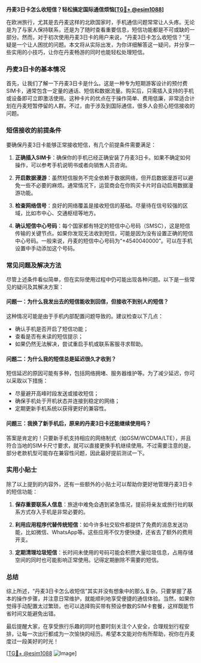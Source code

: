 **丹麦3日卡怎么收短信？轻松搞定国际通信烦恼[[TG💪+ @esim1088](https://t.me/s/esim1088)]**

在欧洲旅行，尤其是去丹麦这样的北欧国家时，手机通信问题常常让人头疼。无论是为了与家人保持联系，还是为了随时查看重要信息，短信功能都是不可或缺的一部分。然而，对于初次使用丹麦3日卡的用户来说，“丹麦3日卡怎么收短信？”无疑是一个让人困扰的问题。本文将从实际出发，为你详细解答这一疑问，并分享一些实用的小技巧，让你在丹麦畅游的同时也能轻松处理短信。

### 丹麦3日卡的基本情况

首先，让我们了解一下丹麦3日卡是什么。这是一种专为短期游客设计的预付费SIM卡，通常包含一定量的通话、短信和数据流量。购买后，只需插入支持的手机或设备即可立即激活使用。这种卡片的优点在于操作简单、费用低廉，非常适合计划在丹麦短暂停留的人群。不过，由于涉及到国际通信，很多人会担心短信接收的问题。

### 短信接收的前提条件

要确保丹麦3日卡能够正常接收短信，有几个前提条件需要满足：

1. **正确插入SIM卡**：确保你的手机已经正确安装了丹麦3日卡。如果不确定如何操作，可以参考手机说明书或者向销售人员咨询。
   
2. **开启数据漫游**：虽然短信服务不完全依赖于数据网络，但开启数据漫游可以避免一些不必要的麻烦。通常情况下，运营商会在你购买卡片时自动启用数据漫游功能。

3. **检查网络信号**：良好的网络覆盖是接收短信的基础。尽量待在信号较强的区域，比如市中心、交通枢纽等地方。

4. **确认短信中心号码**：每个国家都有特定的短信中心号码（SMSC），这是短信传输的关键节点。如果你发现无法收到短信，可能是因为没有设置正确的短信中心号码。一般来说，丹麦的短信中心号码为“+4540040000”。可以在手机设置中手动添加这个号码。

### 常见问题及解决方法

尽管上述条件看似简单，但在实际使用过程中仍可能出现各种问题。以下是一些常见的疑问及其解决方案：

#### 问题一：为什么我发出去的短信能收到回信，但接收不到别人的短信？

这种情况可能是由于手机内部配置问题导致的。建议检查以下几点：
- 确认手机是否开启了短信功能；
- 查看是否有未读的短信提示；
- 如果仍然无法解决，尝试重启手机或联系客服寻求帮助。

#### 问题二：为什么我的短信总是延迟很久才收到？

短信延迟的原因可能有多种，包括网络拥堵、服务器维护等。为了减少延迟，你可以采取以下措施：
- 尽量避开高峰时段发送或接收短信；
- 确保手机处于开机状态并连接到稳定的网络；
- 定期更新手机系统以获得更好的兼容性。

#### 问题三：我换了新手机后，原来的丹麦3日卡还能继续使用吗？

答案是肯定的！只要新手机支持相应的网络制式（如GSM/WCDMA/LTE），并且符合当地的SIM卡尺寸要求，就可以直接更换手机继续使用。不过需要注意的是，部分老款机型可能存在兼容性问题，因此最好提前测试一下。

### 实用小贴士

除了以上提到的内容外，还有一些额外的小贴士可以帮助你更好地管理丹麦3日卡的短信功能：

1. **保存重要联系人信息**：旅途中难免会遇到紧急情况，提前将亲友或旅行社的联系方式存入手机是非常必要的。

2. **利用应用程序代替传统短信**：如今许多社交软件都提供了免费的消息发送功能，比如微信、WhatsApp等。这些应用不仅方便快捷，还省去了额外的费用开支。

3. **定期清理垃圾短信**：长时间未使用的号码可能会积攒大量垃圾信息，占用存储空间的同时也可能影响正常使用。记得定期删除不需要的短信。

### 总结

综上所述，“丹麦3日卡怎么收短信”其实并没有想象中的那么复杂。只要掌握了基本的操作步骤，并注意日常维护，就能顺利地享受便捷的通信体验。当然，如果你觉得手动配置太过繁琐，也可以选择购买带有预设参数的SIM卡套餐，这样既能节省时间又能避免出错。

最后提醒大家，在享受旅行乐趣的同时也要时刻关注个人安全，合理规划行程安排，让每一次出行都成为一次愉快的经历。希望本文能对你有所帮助，祝你在丹麦度过一段美好的时光！

[[TG💪+ @esim1088](https://t.me/s/esim1088) ![Image](https://i.postimg.cc/4NQfJmqS/Snipaste-2025-05-13-00-14-12.png)]